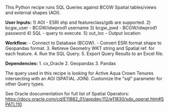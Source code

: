This Python recipe runs SQL Queries against BCGW Spatial tables/views
and external shapes (AOI).


**User Inputs:**
    1) AOI - ESRI shp and featureclass/gdb are supported.
    2) bcgw_user - BCGW/idwprod1 username
    3) bcgw_pwd -  BCGW/idwprod1 password
    4) SQL - query to execute.
    5) out_loc - Output location


**Workflow:**
    - Connect to Database (BCGW).
    - Convert ESRI format shape to Geopandas format. 
    3. Retireve Geometry WKT string and Spatial ref. for each feature.
    4. Run the SQL Query.
    5. Export Query Results to an Excel file.


**Dependencies:**
    1. cx_Oracle
    2. Geopandas
    3. Pandas
  
  
The query used in this recipe is looking for Active Aqua Crown Tenures
intersecting with an AOI (SPATIAL JOIN). Customize the "sql" parameter 
for other  Query types.


See Oracle doscumentation for full list of Spatial Operators:
https://docs.oracle.com/cd/E11882_01/appdev.112/e11830/sdo_operat.htm#SPATL110
